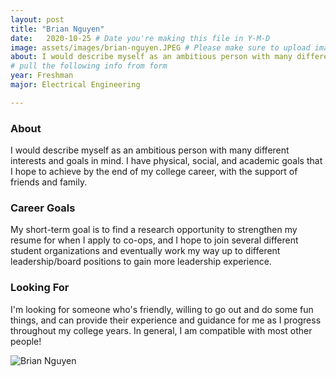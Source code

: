 ```yaml
---
layout: post
title: "Brian Nguyen"
date:   2020-10-25 # Date you're making this file in Y-M-D
image: assets/images/brian-nguyen.JPEG # Please make sure to upload image in /assets/images/fname-lastname.ext format 
about: I would describe myself as an ambitious person with many different interests and goals in mind. I have physical, social, and academic goals that I hope to achieve by the end of my college career, with the support of friends and family. # "Briefly describe yourself"
# pull the following info from form
year: Freshman
major: Electrical Engineering

---
```


### About

I would describe myself as an ambitious person with many different interests and goals in mind. I have physical, social, and academic goals that I hope to achieve by the end of my college career, with the support of friends and family.

### Career Goals

My short-term goal is to find a research opportunity to strengthen my resume for when I apply to co-ops, and I hope to join several different student organizations and eventually work my way up to different leadership/board positions to gain more leadership experience.

### Looking For

I'm looking for someone who's friendly, willing to go out and do some fun things, and can provide their experience and guidance for me as I progress throughout my college years. In general, I am compatible with most other people!

<div class="text-center my-5">
    <img src="{{ "assets/images/brian.nguyen.JPEG" | absolute_url }}" alt="Brian Nguyen" class="rounded post-img" />
</div>
